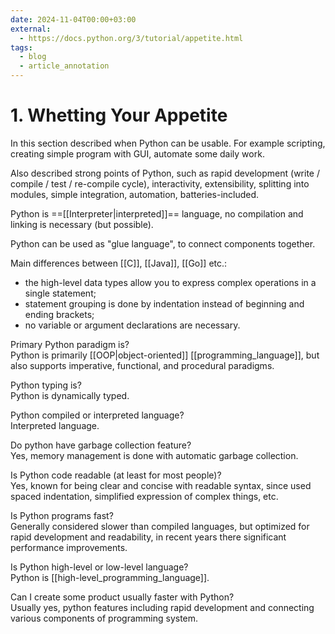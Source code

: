 ```yaml
---
date: 2024-11-04T00:00+03:00
external:
  - https://docs.python.org/3/tutorial/appetite.html
tags:
  - blog
  - article_annotation
---
```


# 1. Whetting Your Appetite

In this section described when Python can be usable. For example scripting,
creating simple program with GUI, automate some daily work.

Also described strong points of Python, such as rapid development (write /
compile / test / re-compile cycle), interactivity, extensibility, splitting
into modules, simple integration, automation, batteries-included.

Python is ==[[Interpreter|interpreted]]== language, no compilation and linking
is necessary (but possible). <!--SR:!2024-12-09,23,250-->

Python can be used as "glue language", to connect components together.

Main differences between [[C]], [[Java]], [[Go]] etc.:
<br class="f">
- the high-level data types allow you to express complex operations in a single
statement;
- statement grouping is done by indentation instead of beginning and ending
brackets;
- no variable or argument declarations are necessary. <!--SR:!2024-11-16,1,229-->

Primary Python paradigm is?
<br class="f">
Python is primarily [[OOP|object-oriented]] [[programming_language]],
but also supports imperative, functional, and procedural paradigms. <!--SR:!2024-11-19,5,230-->

Python typing is?
<br class="f">
Python is dynamically typed. <!--SR:!2024-11-12,8,250-->

Python compiled or interpreted language?
<br class="f">
Interpreted language. <!--SR:!2024-11-11,7,250-->

Do python have garbage collection feature?
<br class="f">
Yes, memory management is done with automatic garbage collection. <!--SR:!2024-12-06,20,250-->

Is Python code readable (at least for most people)?
<br class="f">
Yes, known for being clear and concise with readable syntax, since used spaced
indentation, simplified expression of complex things, etc. <!--SR:!2024-12-04,20,250-->

Is Python programs fast?
<br class="f">
Generally considered slower than compiled languages, but optimized for rapid
development and readability, in recent years there significant performance
improvements. <!--SR:!2024-11-23,7,250-->

Is Python high-level or low-level language?
<br class="f">
Python is [[high-level_programming_language]]. <!--SR:!2024-12-17,32,270-->

Can I create some product usually faster with Python?
<br class="f">
Usually yes, python features including rapid development and connecting various
components of programming system. <!--SR:!2024-12-02,18,250-->
